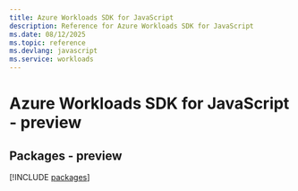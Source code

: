 ```yaml
---
title: Azure Workloads SDK for JavaScript
description: Reference for Azure Workloads SDK for JavaScript
ms.date: 08/12/2025
ms.topic: reference
ms.devlang: javascript
ms.service: workloads
---
```

# Azure Workloads SDK for JavaScript - preview
## Packages - preview
[!INCLUDE [packages](workloads-index.md)]